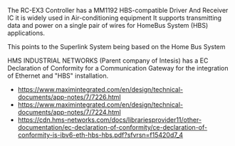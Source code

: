 The RC-EX3 Controller has a MM1192 HBS-compatible Driver And Receiver IC it is widely used in Air-conditioning equipment 
It supports transmitting data and power on a single pair of wires for HomeBus System (HBS) applications.

This points to the Superlink System being based on the Home Bus System

HMS INDUSTRIAL NETWORKS (Parent company of Intesis) has a EC Declaration of Conformity for a Communication Gateway for the integration of Ethernet and "HBS" installation.

* https://www.maximintegrated.com/en/design/technical-documents/app-notes/7/7226.html
* https://www.maximintegrated.com/en/design/technical-documents/app-notes/7/7224.html
* https://cdn.hms-networks.com/docs/librariesprovider11/other-documentation/ec-declaration-of-conformity/ce-declaration-of-conformity-is-ibv6-eth-hbs-hbs.pdf?sfvrsn=f15420d7_4